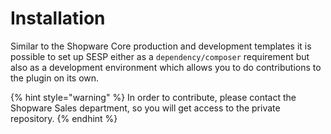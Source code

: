 # Installation

Similar to the Shopware Core production and development templates it is possible to set up SESP either as a `dependency/composer` requirement but also as a development environment which allows you to do contributions to the plugin on its own.

{% hint style="warning" %}
In order to contribute, please contact the Shopware Sales department, so you will get access to the private repository.
{% endhint %}

